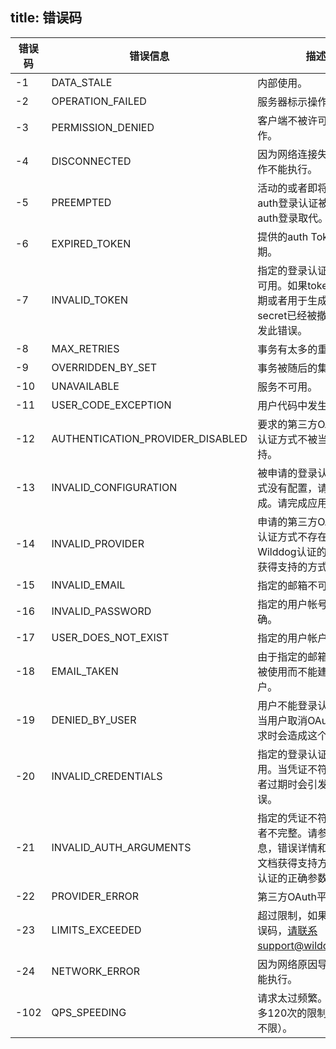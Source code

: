 title:  错误码
---

| 错误码		|	错误信息	|	描述 |
| ----     |      -----	|	---- |
| -1	  |		DATA_STALE							|	内部使用。 |
| -2	  |		OPERATION_FAILED					|	服务器标示操作失败。 |
| -3	  |		PERMISSION_DENIED					|	客户端不被许可执行此操作。 |
| -4	  |		DISCONNECTED						|	因为网络连接失败导致操作不能执行。 |
| -5	  |		PREEMPTED							|	活动的或者即将发生的auth登录认证被另一个auth登录取代。 |
| -6	  |		EXPIRED_TOKEN						|	提供的auth Token已经过期。 |
| -7	  |		INVALID_TOKEN						|	指定的登录认证Token不可用。如果token变形，过期或者用于生成token的secret已经被撤销，会引发此错误。 |
| -8	  |		MAX_RETRIES							|	事务有太多的重试。 |
| -9	  |		OVERRIDDEN_BY_SET					|	事务被随后的集合覆盖。 |
| -10	  |		UNAVAILABLE							|	服务不可用。 |
| -11	  |		USER_CODE_EXCEPTION					|	用户代码中发生的异常。 |
| -12	  |		AUTHENTICATION_PROVIDER_DISABLED	|	要求的第三方OAuth平台认证方式不被当前app支持。 |
| -13	  |		INVALID_CONFIGURATION				|	被申请的登录认证提供方式没有配置，请求无法完成。请完成应用配置。 |
| -14	  |		INVALID_PROVIDER					|	申请的第三方OAuth平台认证方式不存在。请参阅Wilddog认证的相关文档获得支持的方式列表。 |
| -15	  |		INVALID_EMAIL						|	指定的邮箱不可用。 |
| -16	  |		INVALID_PASSWORD					|	指定的用户帐号密码不正确。 |
| -17	  |		USER_DOES_NOT_EXIST					|	指定的用户帐户不存在。 |
| -18	  |		EMAIL_TAKEN							|	由于指定的邮箱地址已经被使用而不能建立新用户。 |
| -19	  |		DENIED_BY_USER						|	用户不能登录认证应用。当用户取消OAuth认证请求时会造成这个错误。 |
| -20	  |		INVALID_CREDENTIALS					|	指定的登录认证凭证不可用。当凭证不符合标准或者过期时会引发这个错误。 |
| -21	  |		INVALID_AUTH_ARGUMENTS				|	指定的凭证不符合标准或者不完整。请参考错误信息，错误详情和Wilddog文档获得支持方auth登录认证的正确参数。 |
| -22	  |		PROVIDER_ERROR						|	第三方OAuth平台错误。 |
| -23	  |		LIMITS_EXCEEDED						|	超过限制，如果遇到此错误码，请联系support@wilddog.com。 |
| -24	  |		NETWORK_ERROR						|	因为网络原因导致操作不能执行。 |
| -102  |		QPS_SPEEDING						|	请求太过频繁。有5秒内最多120次的限制（读操作不限）。 |
